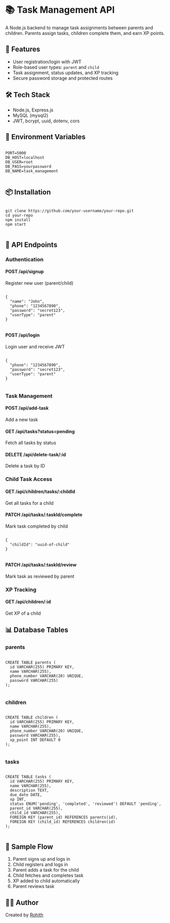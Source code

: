 <!DOCTYPE html>
<html lang="en">
<head>
  <meta charset="UTF-8" />
  <meta name="viewport" content="width=device-width, initial-scale=1.0"/>
  
</head>
<body>

  <h1>📚 Task Management API</h1>
  <p>
    A Node.js backend to manage task assignments between parents and children. Parents assign tasks, children complete them, and earn XP points.
  </p>

  <h2>🚀 Features</h2>
  <ul>
    <li>User registration/login with JWT</li>
    <li>Role-based user types: <code>parent</code> and <code>child</code></li>
    <li>Task assignment, status updates, and XP tracking</li>
    <li>Secure password storage and protected routes</li>
  </ul>

  <h2>🛠 Tech Stack</h2>
  <ul>
    <li>Node.js, Express.js</li>
    <li>MySQL (mysql2)</li>
    <li>JWT, bcrypt, uuid, dotenv, cors</li>
  </ul>

  <h2>🔐 Environment Variables</h2>
  <pre><code>
PORT=5000
DB_HOST=localhost
DB_USER=root
DB_PASS=yourpassword
DB_NAME=task_management
  </code></pre>

  <h2>📦 Installation</h2>
  <pre><code>
git clone https://github.com/your-username/your-repo.git
cd your-repo
npm install
npm start
  </code></pre>

  <h2>📁 API Endpoints</h2>

  <h3>Authentication</h3>

  <h4>POST /api/signup</h4>
  <p>Register new user (parent/child)</p>
  <pre><code>
{
  "name": "John",
  "phone": "1234567890",
  "password": "secret123",
  "userType": "parent"
}
  </code></pre>

  <h4>POST /api/login</h4>
  <p>Login user and receive JWT</p>
  <pre><code>
{
  "phone": "1234567890",
  "password": "secret123",
  "userType": "parent"
}
  </code></pre>

  <h3>Task Management</h3>

  <h4>POST /api/add-task</h4>
  <p>Add a new task</p>

  <h4>GET /api/tasks?status=pending</h4>
  <p>Fetch all tasks by status</p>

  <h4>DELETE /api/delete-task/:id</h4>
  <p>Delete a task by ID</p>

  <h3>Child Task Access</h3>

  <h4>GET /api/children/tasks/:childId</h4>
  <p>Get all tasks for a child</p>

  <h4>PATCH /api/tasks/:taskId/complete</h4>
  <p>Mark task completed by child</p>
  <pre><code>
{
  "childId": "uuid-of-child"
}
  </code></pre>

  <h4>PATCH /api/tasks/:taskId/review</h4>
  <p>Mark task as reviewed by parent</p>

  <h3>XP Tracking</h3>
  <h4>GET /api/children/:id</h4>
  <p>Get XP of a child</p>

  <h2>📊 Database Tables</h2>

  <h3>parents</h3>
  <pre><code>
CREATE TABLE parents (
  id VARCHAR(255) PRIMARY KEY,
  name VARCHAR(255),
  phone_number VARCHAR(20) UNIQUE,
  password VARCHAR(255)
);
  </code></pre>

  <h3>children</h3>
  <pre><code>
CREATE TABLE children (
  id VARCHAR(255) PRIMARY KEY,
  name VARCHAR(255),
  phone_number VARCHAR(20) UNIQUE,
  password VARCHAR(255),
  xp_point INT DEFAULT 0
);
  </code></pre>

  <h3>tasks</h3>
  <pre><code>
CREATE TABLE tasks (
  id VARCHAR(255) PRIMARY KEY,
  name VARCHAR(255),
  description TEXT,
  due_date DATE,
  xp INT,
  status ENUM('pending', 'completed', 'reviewed') DEFAULT 'pending',
  parent_id VARCHAR(255),
  child_id VARCHAR(255),
  FOREIGN KEY (parent_id) REFERENCES parents(id),
  FOREIGN KEY (child_id) REFERENCES children(id)
);
  </code></pre>

  <h2>🧪 Sample Flow</h2>
  <ol>
    <li>Parent signs up and logs in</li>
    <li>Child registers and logs in</li>
    <li>Parent adds a task for the child</li>
    <li>Child fetches and completes task</li>
    <li>XP added to child automatically</li>
    <li>Parent reviews task</li>
  </ol>

  <h2>🧑‍💻 Author</h2>
  <p>Created by <a href="https://github.com/RohithThiru" target="_blank">Rohith</a></p>
</body>
</html>
